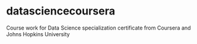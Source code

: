 # datasciencecoursera
Course work for Data Science specialization certificate from Coursera and Johns Hopkins University
